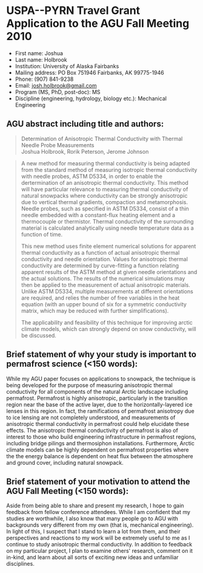 # USPA--PYRN Travel Grant Application to the AGU Fall Meeting 2010

* First name: Joshua
* Last name: Holbrook
* Institution: University of Alaska Fairbanks
* Mailing address: PO Box 751946  Fairbanks, AK  99775-1946
* Phone: (907) 841-9238
* Email: josh.holbrook@gmail.com
* Program (MS, PhD, post-doc): MS
* Discipline (engineering, hydrology, biology etc.): Mechanical Engineering

## AGU abstract including title and authors:

> Determination of Anisotropic Thermal Conductivity with Thermal Needle Probe Measurements  
> Joshua Holbrook, Rorik Peterson, Jerome Johnson

> A new method for measuring thermal conductivity is being adapted from
> the standard method of measuring isotropic thermal conductivity with
> needle probes, ASTM D5334, in order to enable the dertermination of an
> anisotropic thermal conductivity. This method will have particular
> relevance to measuring thermal conductivity of natural snowpacks where
> conductivity  can be strongly anisotropic due to vertical thermal
> gradients, compaction and metamorphosis. Needle probes, such as
> specified in ASTM D5334, consist of a thin needle embedded with a
> constant-flux heating element and a thermocouple or thermistor.
> Thermal conductivity of the surrounding material is calculated
> analytically using needle temperature data as a function of time.
> 
> This new method uses finite element numerical solutions for apparent
> thermal conductivity as a function of actual anisotropic thermal
> conductivity and needle orientation. Values for anisotropic thermal
> conductivity are determined by curve-fitting a function relating
> apparent results of the ASTM method at given needle orientations and
> the actual solutions. The results of the numerical simulations may
> then be applied to the measurement of actual anisotropic materials.
> Unlike ASTM D5334, multiple measurements at different orientations are
> required, and relies the number of free variables in the heat equation
> (with an upper bound of six for a symmetric conductivity matrix, which
> may be reduced with further simplifications).
> 
> The applicability and feasibility of this technique for improving
> arctic climate models, which can strongly depend on snow conductivity,
> will be discussed.

## Brief statement of why your study is important to permafrost science (<150 words):

While my AGU paper focuses on applications to snowpack, the technique is being developed for the purpose of measuring anisotropic thermal conductivity for all components of the natural Arctic landscape including permafrost. Permafrost is highly anisotropic, particularly in the transition region near the base of the active layer, due to the horizontally-layered ice lenses in this region. In fact, the ramifications of permafrost anisotropy due to ice lensing are not completely understood, and measurements of anisotropic thermal conductivity in permafrost could help elucidate these effects. The anisotropic thermal conductivity of permafrost is also of interest to those who build engineering infrastructure in permafrost regions, including bridge pilings and thermosiphon installations. Furthermore, Arctic climate models can be highly dependent on permafrost properties where the the energy balance is dependent on heat flux between the atmosphere and ground cover, including natural snowpack.

## Brief statement of your motivation to attend the AGU Fall Meeting (<150 words):

Aside from being able to share and present my research, I hope to gain feedback from fellow conference attendees. While I am confident that my studies are worthwhile, I also know that many people go to AGU with backgrounds very different from my own (that is, mechanical engineering). In light of this, I suspect that I stand to learn a lot from them, and their perspectives and reactions to my work will be extremely useful to me as I continue to study anisotropic thermal conductivity.  In addition to feedback on my particular project, I plan to examine others' research, comment on it in-kind, and learn about all sorts of exciting new ideas and unfamiliar disciplines.




